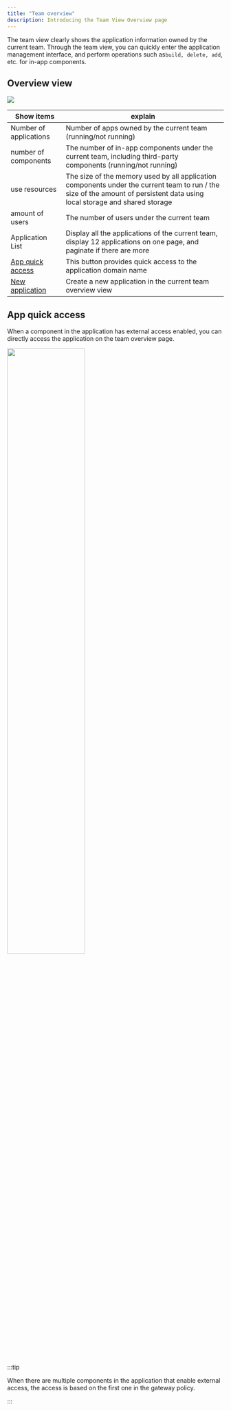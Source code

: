 ```yaml
---
title: "Team overview"
description: Introducing the Team View Overview page
---
```


The team view clearly shows the application information owned by the current team. Through the team view, you can quickly enter the application management interface, and perform operations such as`build, delete, add`, etc. for in-app components.

## Overview view

![](https://static.goodrain.com/docs/5.6/use-manual/team-manage/overview/team-overview.png)

| Show items                                                            | explain                                                                                                                                                                    |
| --------------------------------------------------------------------- | -------------------------------------------------------------------------------------------------------------------------------------------------------------------------- |
| Number of applications                                                | Number of apps owned by the current team (running/not running)                                                                                                             |
| number of components                                                  | The number of in-app components under the current team, including third-party components (running/not running)                                                             |
| use resources                                                         | The size of the memory used by all application components under the current team to run / the size of the amount of persistent data using local storage and shared storage |
| amount of users                                                       | The number of users under the current team                                                                                                                                 |
| Application List                                                      | Display all the applications of the current team, display 12 applications on one page, and paginate if there are more                                                      |
| [App quick access](#应用快速访问)                                           | This button provides quick access to the application domain name                                                                                                           |
| [New application](/docs/use-manual/team-manage/app-manage/app-create) | Create a new application in the current team overview view                                                                                                                 |
## App quick access

When a component in the application has external access enabled, you can directly access the application on the team overview page.

<img src="https://static.goodrain.com/docs/5.6/use-manual/team-manage/overview/visit.png" width="60%" />

:::tip

When there are multiple components in the application that enable external access, the access is based on the first one in the gateway policy.

:::
